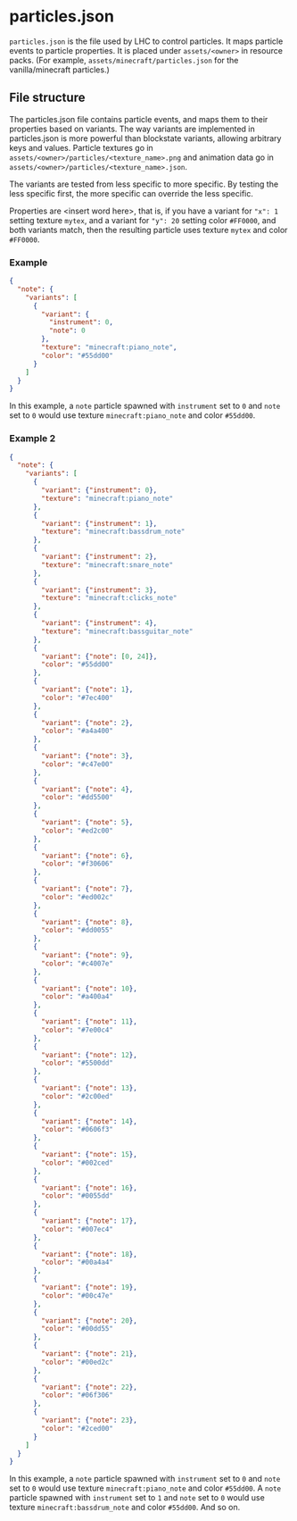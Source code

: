 # particles.json

`particles.json` is the file used by LHC to control particles. It maps particle events to particle properties.
It is placed under `assets/<owner>` in resource packs. (For example, `assets/minecraft/particles.json` for the vanilla/minecraft particles.)

## File structure

The particles.json file contains particle events, and maps them to their properties based on variants. The way variants are implemented in particles.json is more powerful than 
blockstate variants, allowing arbitrary keys and values. Particle textures go in `assets/<owner>/particles/<texture_name>.png` and animation data go in 
`assets/<owner>/particles/<texture_name>.json`.

The variants are tested from less specific to more specific. By testing the less specific first, the more specific can override the less specific.

Properties are \<insert word here\>, that is, if you have a variant for `"x": 1` setting texture `mytex`, and a variant for `"y": 20` setting color `#FF0000`, and both variants match, 
then the resulting particle uses texture `mytex` and color `#FF0000`.

### Example

```json
{
  "note": {
    "variants": [
      {
        "variant": {
          "instrument": 0,
          "note": 0
        },
        "texture": "minecraft:piano_note",
        "color": "#55dd00"
      }
    ]
  }
}
```

In this example, a `note` particle spawned with `instrument` set to `0` and `note` set to `0` would use texture `minecraft:piano_note` and color `#55dd00`.

### Example 2

```json
{
  "note": {
    "variants": [
      {
        "variant": {"instrument": 0},
        "texture": "minecraft:piano_note"
      },
      {
        "variant": {"instrument": 1},
        "texture": "minecraft:bassdrum_note"
      },
      {
        "variant": {"instrument": 2},
        "texture": "minecraft:snare_note"
      },
      {
        "variant": {"instrument": 3},
        "texture": "minecraft:clicks_note"
      },
      {
        "variant": {"instrument": 4},
        "texture": "minecraft:bassguitar_note"
      },
      {
        "variant": {"note": [0, 24]},
        "color": "#55dd00"
      },
      {
        "variant": {"note": 1},
        "color": "#7ec400"
      },
      {
        "variant": {"note": 2},
        "color": "#a4a400"
      },
      {
        "variant": {"note": 3},
        "color": "#c47e00"
      },
      {
        "variant": {"note": 4},
        "color": "#dd5500"
      },
      {
        "variant": {"note": 5},
        "color": "#ed2c00"
      },
      {
        "variant": {"note": 6},
        "color": "#f30606"
      },
      {
        "variant": {"note": 7},
        "color": "#ed002c"
      },
      {
        "variant": {"note": 8},
        "color": "#dd0055"
      },
      {
        "variant": {"note": 9},
        "color": "#c4007e"
      },
      {
        "variant": {"note": 10},
        "color": "#a400a4"
      },
      {
        "variant": {"note": 11},
        "color": "#7e00c4"
      },
      {
        "variant": {"note": 12},
        "color": "#5500dd"
      },
      {
        "variant": {"note": 13},
        "color": "#2c00ed"
      },
      {
        "variant": {"note": 14},
        "color": "#0606f3"
      },
      {
        "variant": {"note": 15},
        "color": "#002ced"
      },
      {
        "variant": {"note": 16},
        "color": "#0055dd"
      },
      {
        "variant": {"note": 17},
        "color": "#007ec4"
      },
      {
        "variant": {"note": 18},
        "color": "#00a4a4"
      },
      {
        "variant": {"note": 19},
        "color": "#00c47e"
      },
      {
        "variant": {"note": 20},
        "color": "#00dd55"
      },
      {
        "variant": {"note": 21},
        "color": "#00ed2c"
      },
      {
        "variant": {"note": 22},
        "color": "#06f306"
      },
      {
        "variant": {"note": 23},
        "color": "#2ced00"
      }
    ]
  }
}
```

In this example, a `note` particle spawned with `instrument` set to `0` and `note` set to `0` would use texture `minecraft:piano_note` and color `#55dd00`. A `note` particle spawned 
with `instrument` set to `1` and `note` set to `0` would use texture `minecraft:bassdrum_note` and color `#55dd00`. And so on.
